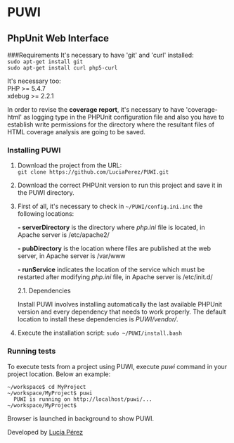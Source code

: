 PUWI
====
PhpUnit Web Interface
---------------------

###Requirements
It's necessary to have 'git' and 'curl' installed:  
	`sudo apt-get install git`  
	`sudo apt-get install curl php5-curl`

It's necessary too:   
	   PHP >= 5.4.7  
	   xdebug >= 2.2.1

In order to revise the **coverage report**, it's necessary to have 'coverage-html' as logging type in the PHPUnit configuration file and also you have to establish write permissions for the directory where the resultant files of HTML coverage analysis are going to be saved.

### Installing PUWI
1. Download the project from the URL:   
  `git clone https://github.com/LuciaPerez/PUWI.git`

2. Download the correct PHPUnit version to run this project and save it in the PUWI directory.

3. First of all, it's necessary to check in `~/PUWI/config.ini.inc` the following locations:

	 **- serverDirectory** is the directory where *php.ini* file is located, in Apache server is /etc/apache2/

	 **- pubDirectory** is the location where files are published at the web server, in Apache server is /var/www

	 **- runService** indicates the location of the service which must be restarted after modifying *php.ini* file, in Apache server is /etc/init.d/

    2.1. Dependencies

    Install PUWI involves installing automatically the last available PHPUnit version and every dependency that needs to work properly.
    The default location to install these dependencies is *PUWI/vendor/*.
    
    
4. Execute the installation script:  `sudo ~/PUWI/install.bash`

### Running tests
To execute tests from a project using PUWI, execute *puwi* command in your project location.
Below an example:
```
~/workspace$ cd MyProject
~/workspace/MyProject$ puwi
  PUWI is running on http://localhost/puwi/...
~/workspace/MyProject$ 
```
Browser is launched in background to show PUWI.


Developed by [Lucía Pérez](http://www.linkedin.com/pub/luc%C3%ADa-p%C3%A9rez-fern%C3%A1ndez/77/9a1/227 "Linkedin: Lucía Pérez")

